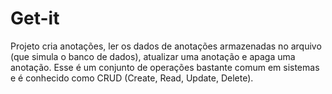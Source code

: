 # Get-it
Projeto cria anotações, ler os dados de anotações armazenadas no arquivo (que simula o banco de dados), atualizar uma anotação e apaga uma anotação. Esse é um conjunto de operações bastante comum em sistemas e é conhecido como CRUD (Create, Read, Update, Delete).
